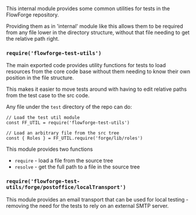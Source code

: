 This internal module provides some common utilities for tests in the FlowForge
repository.

Providing them as in 'internal' module like this allows them to be required from
any file lower in the directory structure, without that file needing to get the
relative path right.

### `require('flowforge-test-utils')`

The main exported code provides utility functions for tests to load resources
from the core code base without them needing to know their own position in the
file structure.

This makes it easier to move tests around with having to edit relative paths
from the test case to the src code.

Any file under the `test` directory of the repo can do:

```
// Load the test util module
const FF_UTIL = require('flowforge-test-utils')

// Load an arbitrary file from the src tree
const { Roles } = FF_UTIL.require('forge/lib/roles')
```

This module provides two functions

 - `require` - load a file from the source tree
 - `resolve` - get the full path to a file in the source tree

### `require('flowforge-test-utils/forge/postoffice/localTransport')`

This module provides an email transport that can be used for local testing - removing
the need for the tests to rely on an external SMTP server.
